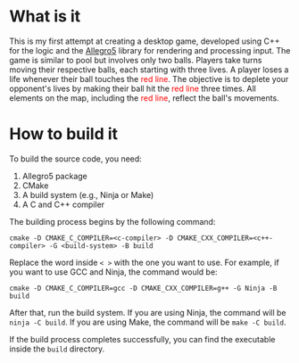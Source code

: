# What is it

This is my first attempt at creating a desktop game, developed using C++ for the logic and the [Allegro5](https://liballeg.org/) library for rendering and processing input. The game is similar to pool but involves only two balls. Players take turns moving their respective balls, each starting with three lives. A player loses a life whenever their ball touches the <span style="color: red;">red line</span>. The objective is to deplete your opponent's lives by making their ball hit the <span style="color: red;">red line</span> three times. All elements on the map, including the <span style="color: red;">red line</span>, reflect the ball's movements.

# How to build it

To build the source code, you need:
1. Allegro5 package
2. CMake
3. A build system (e.g., Ninja or Make)
4. A C and C++ compiler

The building process begins by the following command:

	cmake -D CMAKE_C_COMPILER=<c-compiler> -D CMAKE_CXX_COMPILER=<c++-compiler> -G <build-system> -B build

Replace the word inside `< >` with the one you want to use. For example, if you want to use GCC and Ninja, the command would be:

<!-- cmake -D CMAKE_C_COMPILER=gcc -D CMAKE_CXX_COMPILER=g++ -DCMAKE_BUILD_TYPE=Debug -G Ninja -B build -->
	cmake -D CMAKE_C_COMPILER=gcc -D CMAKE_CXX_COMPILER=g++ -G Ninja -B build

After that, run the build system. If you are using Ninja, the command will be `ninja -C build`. If you are using Make, the command will be `make -C build`.

If the build process completes successfully, you can find the executable inside the `build` directory.